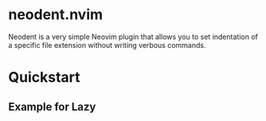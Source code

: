 # neodent.nvim
Neodent is a very simple Neovim plugin that allows you to set indentation of a specific file extension without writing verbous commands. 

# Quickstart
## Example for Lazy
